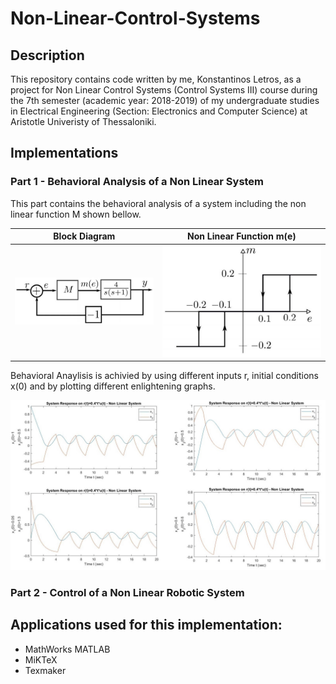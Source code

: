 # Non-Linear-Control-Systems

## Description

This repository contains code written by me, Konstantinos Letros, as a project for Non Linear Control Systems (Control Systems III) course during the 7th semester (academic year: 2018-2019) of my undergraduate studies in Electrical Engineering (Section: Electronics and Computer Science) at Aristotle Univeristy of Thessaloniki. 

## Implementations

### Part 1 - Behavioral Analysis of a Non Linear System
This part contains the behavioral analysis of a system including the non linear function M shown bellow.

Block Diagram              |  Non Linear Function m(e)
:-------------------------:|:-------------------------:
![](https://github.com/kosletr/Non-Linear-Control-Systems/blob/master/Latex/1b.jpg)  |  ![](https://github.com/kosletr/Non-Linear-Control-Systems/blob/master/Latex/m_func.jpg)

Behavioral Anaylisis is achivied by using different inputs r, initial conditions x(0) and by plotting different enlightening graphs.

![Response Example](https://github.com/kosletr/Non-Linear-Control-Systems/blob/master/Latex/resp13.jpg)

### Part 2 - Control of a Non Linear Robotic System


## Applications used for this implementation:
 - MathWorks MATLAB
 - MiKTeX
 - Texmaker
